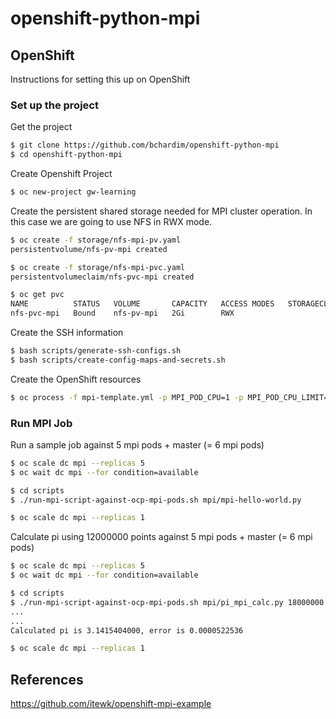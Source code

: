 # openshift-python-mpi

## OpenShift
Instructions for setting this up on OpenShift

### Set up the project

Get the project
```bash
$ git clone https://github.com/bchardim/openshift-python-mpi
$ cd openshift-python-mpi
```

Create Openshift Project
```bash
$ oc new-project gw-learning
```

Create the persistent shared storage needed for MPI cluster operation. In this case we are going to use NFS in RWX mode.
```bash
$ oc create -f storage/nfs-mpi-pv.yaml
persistentvolume/nfs-pv-mpi created

$ oc create -f storage/nfs-mpi-pvc.yaml
persistentvolumeclaim/nfs-pvc-mpi created

$ oc get pvc
NAME          STATUS   VOLUME       CAPACITY   ACCESS MODES   STORAGECLASS   AGE
nfs-pvc-mpi   Bound    nfs-pv-mpi   2Gi        RWX                           3s
```

Create the SSH information
```bash
$ bash scripts/generate-ssh-configs.sh
$ bash scripts/create-config-maps-and-secrets.sh
```
Create the OpenShift resources
```bash
$ oc process -f mpi-template.yml -p MPI_POD_CPU=1 -p MPI_POD_CPU_LIMIT=2 -p MPI_POD_MEMORY=512Mi -p MPI_POD_MEMORY_LIMIT=1024Mi -p MPI_BASE_IMAGE_URI=https://github.com/bchardim/openshift-python-mpi | oc create -f -
```

### Run MPI Job

Run a sample job against 5 mpi pods + master (= 6 mpi pods)
```bash
$ oc scale dc mpi --replicas 5
$ oc wait dc mpi --for condition=available

$ cd scripts
$ ./run-mpi-script-against-ocp-mpi-pods.sh mpi/mpi-hello-world.py

$ oc scale dc mpi --replicas 1
```

Calculate pi using 12000000 points against 5 mpi pods + master (= 6 mpi pods)
```bash
$ oc scale dc mpi --replicas 5
$ oc wait dc mpi --for condition=available

$ cd scripts
$ ./run-mpi-script-against-ocp-mpi-pods.sh mpi/pi_mpi_calc.py 18000000
...
...
Calculated pi is 3.1415404000, error is 0.0000522536

$ oc scale dc mpi --replicas 1
```



## References
https://github.com/itewk/openshift-mpi-example


